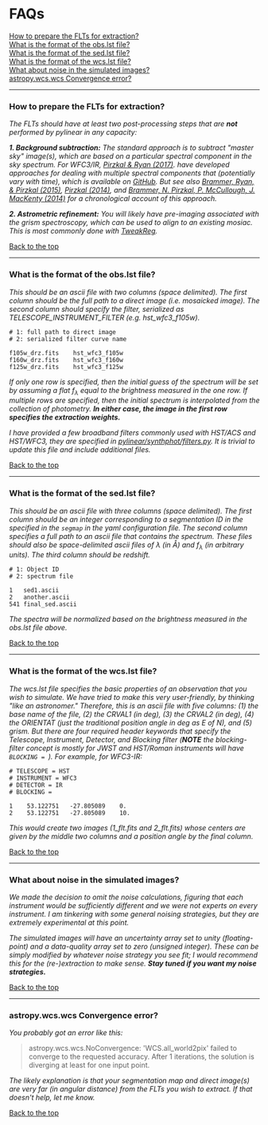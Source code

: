 # FAQs

[How to prepare the FLTs for extraction?](#how-to-prepare-the-flts-for-extraction)  
[What is the format of the obs.lst file?](#what-is-the-format-of-the-obslst-file)  
[What is the format of the sed.lst file?](#what-is-the-format-of-the-sedlst-file)  
[What is the format of the wcs.lst file?](#what-is-the-format-of-the-wcslst-file)  
[What about noise in the simulated images?](#what-about-noise-in-the-simulated-images)  
[astropy.wcs.wcs Convergence error?](#astropywcswcs-convergence-error)

---



### How to prepare the FLTs for extraction?

*The FLTs should have at least two post-processing steps that are __not__ performed by pylinear in any capacity:*

*__1. Background subtraction:__ The standard approach is to subtract "master sky" image(s), which are based on a particular spectral component in the sky spectrum.  For WFC3/IR, [Pirzkal & Ryan (2017)](http://www.stsci.edu/hst/wfc3/documents/ISRs/WFC3-2017-05.pdf). have developed approaches for dealing with multiple spectral components that (potentially vary with time), which is available on [GitHub](https://github.com/npirzkal/HeI_IMA/blob/master/HeI_IMA.py).  But see also [Brammer, Ryan, & Pirzkal (2015)](http://www.stsci.edu/hst/wfc3/documents/ISRs/WFC3-2015-17.pdf), [Pirzkal (2014)](http://www.stsci.edu/hst/wfc3/documents/ISRs/WFC3-2014-11.pdf), and [Brammer,  N. Pirzkal, P. McCullough, J. MacKenty (2014)](http://www.stsci.edu/hst/wfc3/documents/ISRs/WFC3-2014-03.pdf) for a chronological account of this approach.*

*__2. Astrometric refinement:__ You will likely have pre-imaging associated with the grism spectroscopy, which can be used to align to an existing mosiac.  This is most commonly done with [TweakReg](https://drizzlepac.readthedocs.io/en/latest/tweakreg.html).*



[Back to the top](#faqs)

---

### What is the format of the obs.lst file? 
*This should be an ascii file with two columns (space delimited).  The first column should be the full path to a direct image (i.e. mosaicked image).  The second column should specify the filter, serialized as TELESCOPE\_INSTRUMENT\_FILTER (e.g. hst\_wfc3\_f105w).*

```
# 1: full path to direct image
# 2: serialized filter curve name

f105w_drz.fits    hst_wfc3_f105w
f160w_drz.fits    hst_wfc3_f160w
f125w_drz.fits    hst_wfc3_f125w
```
*If only one row is specified, then the initial guess of the spectrum will be set by assuming a flat f<sub>&lambda;</sub> equal to the brightness measured in the one row.  If multiple rows are specified, then the initial spectrum is interpolated from the collection of photometry.  __In either case, the image in the first row specifies the extraction weights.__*

*I have provided a few broadband filters commonly used with HST/ACS and HST/WFC3, they are specified in [pylinear/synthphot/filters.py](https://github.com/Russell-Ryan/pyLINEAR/blob/master/pylinear/synthphot/filters.py "filters.py").  It is trivial to update this file and include additional files.*

[Back to the top](#faqs)

---


### What is the format of the sed.lst file?

*This should be an ascii file with three columns (space delimited).  The first column should be an integer corresponding to a segmentation ID in the specified in the ```segmap``` in the yaml configuration file.  The second column specifies a full path to an ascii file  that contains the spectrum.  These files should also be space-delimited ascii files of &lambda; (in Å) and f<sub>&lambda;</sub> (in arbitrary units).  The third column should be redshift.*

```
# 1: Object ID
# 2: spectrum file

1   sed1.ascii      
2   another.ascii    
541 final_sed.ascii  
```
*The spectra will be normalized based on the brightness measured in the obs.lst file above.*

[Back to the top](#faqs)

---

### What is the format of the wcs.lst file?

*The wcs.lst file specifies the basic properties of an observation that you wish to simulate.  We have tried to make this very user-friendly, by thinking "like an astronomer."  Therefore, this is an ascii file with five columns: (1) the base name of the file, (2) the CRVAL1 (in deg), (3) the CRVAL2 (in deg), (4) the ORIENTAT (just the traditional position angle in deg as E of N), and (5) grism.  But there are four required header keywords that specify the Telescope, Instrument, Detector, and Blocking filter (**NOTE** the blocking-filter concept is mostly for JWST and HST/Roman instruments will have ```BLOCKING = ```).  For example, for WFC3-IR:*

```
# TELESCOPE = HST
# INSTRUMENT = WFC3
# DETECTOR = IR
# BLOCKING = 

1    53.122751   -27.805089    0.
2    53.122751   -27.805089    10.
```

*This would create two images (1_flt.fits and 2_flt.fits) whose centers are given by the middle two columns and a position angle by the final column.*

[Back to the top](#faqs)

---

### What about noise in the simulated images?

*We made the decision to omit the noise calculations, figuring that each instrument would be sufficiently different and we were not experts on every instrument.  I am tinkering with some general noising strategies, but they are extremely experimental at this point.*

*The simulated images will have an uncertainty array set to unity (floating-point) and a data-quality array set to zero (unsigned integer).  These can be simply modified by whatever noise strategy you see fit; I would recommend this for the (re-)extraction to make sense. __Stay tuned if you want my noise strategies.__*

[Back to the top](#faqs)

---


### astropy.wcs.wcs Convergence error?

*You probably got an error like this:*

> astropy.wcs.wcs.NoConvergence: 'WCS.all_world2pix' failed to converge to the requested accuracy. After 1 iterations, the solution is diverging at least for one input point. 

*The likely explanation is that your segmentation map and direct image(s) are very far (in angular distance) from the FLTs you wish to extract.  If that doesn't help, let me know.*

[Back to the top](#faqs)

